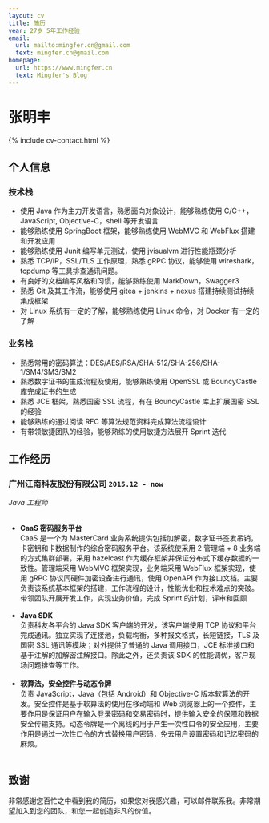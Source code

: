 ```yaml
---
layout: cv
title: 简历
year: 27岁 5年工作经验
email:
  url: mailto:mingfer.cn@gmail.com
  text: mingfer.cn@gmail.com
homepage:
  url: https://www.mingfer.cn
  text: Mingfer's Blog
---
```


# 张明丰

<!--
include contact information from the front matter
Supported arguments:
    - homepage: url, text
    - phone
    - email
-->

{% include cv-contact.html %}

## 个人信息

### **技术栈** 

- 使用 Java 作为主力开发语言，熟悉面向对象设计，能够熟练使用 C/C++，JavaScript, Objective-C，shell 等开发语言
- 能够熟练使用 SpringBoot 框架，能够熟练使用 WebMVC 和 WebFlux 搭建和开发应用
- 能够熟练使用 Junit 编写单元测试，使用 jvisualvm 进行性能瓶颈分析
- 熟悉 TCP/IP，SSL/TLS 工作原理，熟悉 gRPC 协议，能够使用 wireshark，tcpdump 等工具排查通讯问题。
- 有良好的文档编写风格和习惯，能够熟练使用 MarkDown，Swagger3
- 熟悉 Git 及其工作流，能够使用 gitea + jenkins + nexus 搭建持续测试持续集成框架
- 对 Linux 系统有一定的了解，能够熟练使用 Linux 命令，对 Docker 有一定的了解

### **业务栈** 

- 熟悉常用的密码算法：DES/AES/RSA/SHA-512/SHA-256/SHA-1/SM4/SM3/SM2
- 熟悉数字证书的生成流程及使用，能够熟练使用 OpenSSL 或 BouncyCastle 库完成证书的生成
- 熟悉 JCE 框架，熟悉国密 SSL 流程，有在 BouncyCastle 库上扩展国密 SSL 的经验
- 能够熟练的通过阅读 RFC 等算法规范资料完成算法流程设计
- 有带领敏捷团队的经验，能够熟练的使用敏捷方法展开 Sprint 迭代

## 工作经历

### **广州江南科友股份有限公司** `2015.12 - now`

*Java 工程师*<br><br>

- **CaaS 密码服务平台**<br>CaaS 是一个为 MasterCard 业务系统提供包括加解密，数字证书签发吊销，卡密钥和卡数据制作的综合密码服务平台。该系统使采用 2 管理端 + 8 业务端的方式集群部署，采用 hazelcast 作为缓存框架并保证分布式下缓存数据的一致性。管理端采用 WebMVC 框架实现，业务端采用 WebFlux 框架实现，使用 gRPC 协议同硬件加密设备进行通讯，使用 OpenAPI 作为接口文档。主要负责该系统基本框架的搭建，工作流程的设计，性能优化和技术难点的突破。带领团队开展开发工作，实现业务价值，完成 Sprint 的计划，评审和回顾<br><br>
- **Java SDK**<br>负责科友各平台的 Java SDK 客户端的开发，该客户端使用 TCP 协议和平台完成通讯。独立实现了连接池，负载均衡，多种报文格式，长短链接，TLS 及国密 SSL 通讯等模块；对外提供了普通的 Java 调用接口，JCE 标准接口和基于注解的加解密注解接口。除此之外，还负责该 SDK 的性能调优，客户现场问题排查等工作。<br><br>
- **软算法，安全控件与动态令牌**<br>负责 JavaScript，Java（包括 Android）和 Objective-C 版本软算法的开发。安全控件是基于软算法的使用在移动端和 Web 浏览器上的一个控件，主要作用是保证用户在输入登录密码和交易密码时，提供输入安全的保障和数据安全传输支持。动态令牌是一个离线的用于产生一次性口令的安全应用，主要作用是通过一次性口令的方式替换用户密码，免去用户设置密码和记忆密码的麻烦。<br><br>


## 致谢

非常感谢您百忙之中看到我的简历，如果您对我感兴趣，可以邮件联系我。非常期望加入到您的团队，和您一起创造非凡的价值。


